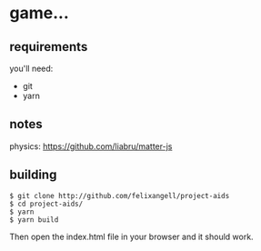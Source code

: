 # game...

## requirements
you'll need:

* git
* yarn

## notes

physics: https://github.com/liabru/matter-js

## building

    $ git clone http://github.com/felixangell/project-aids
    $ cd project-aids/
    $ yarn
    $ yarn build

Then open the index.html file in your browser and it should work.